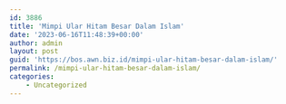 ```yaml
---
id: 3886
title: 'Mimpi Ular Hitam Besar Dalam Islam'
date: '2023-06-16T11:48:39+00:00'
author: admin
layout: post
guid: 'https://bos.awn.biz.id/mimpi-ular-hitam-besar-dalam-islam/'
permalink: /mimpi-ular-hitam-besar-dalam-islam/
categories:
    - Uncategorized
---
```


